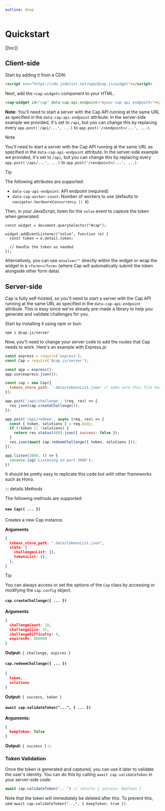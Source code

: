 ```yaml
---
outline: deep
---
```


# Quickstart
[[toc]]

## Client-side

Start by adding it from a CDN:

```html
<script src="https://cdn.jsdelivr.net/npm/@cap.js/widget"></script>
```

Next, add the `<cap-widget>` component to your HTML.

```html
<cap-widget id="cap" data-cap-api-endpoint="<your cap api endpoint>"></cap-widget>
```

**Note:** You'll need to start a server with the Cap API running at the same URL as specified in the `data-cap-api-endpoint` attribute. In the server-side example we provided, it's set to `/api`, but you can change this by replacing every `app.post('/api/...', ...)` to `app.post('/<endpoint>/...', ...)`.

> [!NOTE]
> You'll need to start a server with the Cap API running at the same URL as specified in the `data-cap-api-endpoint` attribute.
> In the server-side example we provided, it's set to `/api`, but you can change this by replacing every `app.post('/api/...', ...)` to `app.post('/<endpoint>/...', ...)`.


> [!TIP]
> The following attributes are supported:
> 
> * `data-cap-api-endpoint`: API endpoint (required)
> * `data-cap-worker-count`: Number of workers to use (defaults to `navigator.hardwareConcurrency || 8`)

Then, in your JavaScript, listen for the `solve` event to capture the token when generated:

```js{3}
const widget = document.querySelector("#cap");

widget.addEventListener("solve", function (e) { 
  const token = e.detail.token;
  
  // Handle the token as needed
});
```

Alternatively, you can use `onsolve=""` directly within the widget or wrap the widget in a `<form></form>` (where Cap will automatically submit the token alongside other form data).



## Server-side
Cap is fully self-hosted, so you'll need to start a server with the Cap API running at the same URL as specified in the `data-cap-api-endpoint` attribute. This is easy since we've already pre-made a library to help you generate and validate challenges for you.

Start by installing it using npm or bun:

```
npm i @cap.js/server
```

Now, you'll need to change your server code to add the routes that Cap needs to work. Here's an example with Express.js:

```js
const express = require('express');
const Cap = require('@cap.js/server');

const app = express();
app.use(express.json());

const cap = new Cap({
  tokens_store_path: '.data/tokensList.json' // make sure this file has already been created and added to your gitignore
});

app.post('/api/challenge', (req, res) => {
  res.json(cap.createChallenge());
});

app.post('/api/redeem', async (req, res) => {
  const { token, solutions } = req.body;
  if (!token || !solutions) {
    return res.status(400).json({ success: false });
  }
  res.json(await cap.redeemChallenge({ token, solutions }));
});

app.listen(3000, () => {
  console.log('Listening on port 3000');
})
```
It should be pretty easy to replicate this code but with other frameworks such as Hono.


::: details Methods

The following methods are supported:

#### `new Cap({ ... })`
Creates a new Cap instance.

**Arguments**
```json
{
  tokens_store_path: ".data/tokensList.json",
  state: {
    challengesList: {},
    tokensList: {},
  },
}
```

> [!TIP]
> You can always access or set the options of the `Cap` class by accessing or modifying the `cap.config` object.

#### `cap.createChallenge({ ... })`
**Arguments**
```json
{
  challengeCount: 18,
  challengeSize: 32,
  challengeDifficulty: 4,
  expiresMs: 600000
}
```
**Output:** `{ challenge, expires }`

#### `cap.redeemChallenge({ ... })`
```json
{
  token,
  solutions
}
```

**Output:** `{ success, token }`

#### `await cap.validateToken("...", { ... })`
**Arguments:**
```json
{
  keepToken: false
}
```
**Output:** `{ success }`
:::

### Token Validation

Once the token is generated and captured, you can use it later to validate the user's identity. You can do this by calling `await cap.validateToken` in your server-side code:

```js
await cap.validateToken("...") // returns { success: Boolean }
```

Note that the token will immediately be deleted after this. To prevent this, use `await cap.validateToken("...", { keepToken: true })`.
